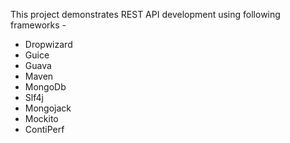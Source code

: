This project demonstrates REST API development using following frameworks -

* Dropwizard
* Guice
* Guava
* Maven
* MongoDb
* Slf4j
* Mongojack
* Mockito
* ContiPerf
